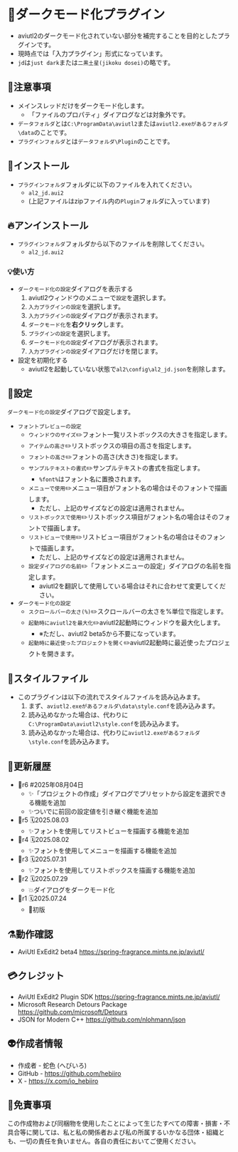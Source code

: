 ﻿# 🎉ダークモード化プラグイン

* aviutl2のダークモード化されていない部分を補完することを目的としたプラグインです。
* 現時点では「入力プラグイン」形式になっています。
* `jd`は`just dark`または`二黒土星(jikoku dosei)`の略です。

## 🚧注意事項

* メインスレッドだけをダークモード化します。
	* 「ファイルのプロパティ」ダイアログなどは対象外です。
* `データフォルダ`とは`C:\ProgramData\aviutl2`または`aviutl2.exeがあるフォルダ\data`のことです。
* `プラグインフォルダ`とは`データフォルダ\Plugin`のことです。

## 🚀インストール

* `プラグインフォルダ`フォルダに以下のファイルを入れてください。
	* `al2_jd.aui2`
	* (上記ファイルはzipファイル内の`Plugin`フォルダに入っています)

## 🔥アンインストール

* `プラグインフォルダ`フォルダから以下のファイルを削除してください。
	* `al2_jd.aui2`

### 💡使い方

* `ダークモード化の設定`ダイアログを表示する
	1. aviutl2ウィンドウのメニューで`設定`を選択します。
	1. `入力プラグインの設定`を選択します。
	1. `入力プラグインの設定`ダイアログが表示されます。
	1. `ダークモード化`を**右クリック**します。
	1. `プラグインの設定`を選択します。
	1. `ダークモード化の設定`ダイアログが表示されます。
	1. `入力プラグインの設定`ダイアログだけを閉じます。
* 設定を初期化する
	* aviutl2を起動していない状態で`al2\config\al2_jd.json`を削除します。

## 🔧設定

`ダークモード化の設定`ダイアログで設定します。

* `フォントプレビューの設定`
	* `ウィンドウのサイズ`✏️フォント一覧リストボックスの大きさを指定します。
	* `アイテムの高さ`✏️リストボックスの項目の高さを指定します。
	* `フォントの高さ`✏️フォントの高さ(大きさ)を指定します。
	* `サンプルテキストの書式`✏️サンプルテキストの書式を指定します。
		* `%font%`はフォント名に置換されます。
	* `メニューで使用`✏️メニュー項目がフォント名の場合はそのフォントで描画します。
		* ただし、上記のサイズなどの設定は適用されません。
	* `リストボックスで使用`✏️リストボックス項目がフォント名の場合はそのフォントで描画します。
	* `リストビューで使用`✏️リストビュー項目がフォント名の場合はそのフォントで描画します。
		* ただし、上記のサイズなどの設定は適用されません。
	* `設定ダイアログの名前`✏️「フォントメニューの設定」ダイアログの名前を指定します。
		* aviutl2を翻訳して使用している場合はそれに合わせて変更してください。
* `ダークモード化の設定`
	* `スクロールバーの太さ(%)`✏️スクロールバーの太さを%単位で指定します。
	* `起動時にaviutl2を最大化`✏️aviutl2起動時にウィンドウを最大化します。
		* ※ただし、aviutl2 beta5から不要になっています。
	* `起動時に最近使ったプロジェクトを開く`✏️aviutl2起動時に最近使ったプロジェクトを開きます。

## 📝スタイルファイル

* このプラグインは以下の流れでスタイルファイルを読み込みます。
	1. まず、`aviutl2.exeがあるフォルダ\data\style.conf`を読み込みます。
	1. 読み込めなかった場合は、代わりに`C:\ProgramData\aviutl2\style.conf`を読み込みます。
	1. 読み込めなかった場合は、代わりに`aviutl2.exeがあるフォルダ\style.conf`を読み込みます。

## 🔖更新履歴

* 🔖r6 #2025年08月04日
	* ✨「プロジェクトの作成」ダイアログでプリセットから設定を選択できる機能を追加
	* ✨ついでに前回の設定値を引き継ぐ機能を追加
* 🔖r5 🗓️2025.08.03
	* ✨フォントを使用してリストビューを描画する機能を追加
* 🔖r4 🗓️2025.08.02
	* ✨フォントを使用してメニューを描画する機能を追加
* 🔖r3 🗓️2025.07.31
	* ✨フォントを使用してリストボックスを描画する機能を追加
* 🔖r2 🗓️2025.07.29
	* 💥ダイアログをダークモード化
* 🔖r1 🗓️2025.07.24
	* 🎉初版

## ⚗️動作確認

* AviUtl ExEdit2 beta4 https://spring-fragrance.mints.ne.jp/aviutl/

## 💳クレジット

* AviUtl ExEdit2 Plugin SDK https://spring-fragrance.mints.ne.jp/aviutl/
* Microsoft Research Detours Package https://github.com/microsoft/Detours
* JSON for Modern C++ https://github.com/nlohmann/json

## 👽️作成者情報
 
* 作成者 - 蛇色 (へびいろ)
* GitHub - https://github.com/hebiiro
* X - https://x.com/io_hebiiro

## 🚨免責事項

この作成物および同梱物を使用したことによって生じたすべての障害・損害・不具合等に関しては、私と私の関係者および私の所属するいかなる団体・組織とも、一切の責任を負いません。各自の責任においてご使用ください。
